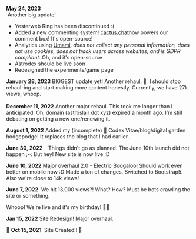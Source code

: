 ---
---
**May 24, 2023**  
 Another big update!   
- Yesterweb Ring has been discontinued :(  
- Added a new commenting system! [cactus.chat](https://cactus.chat/)now powers our comment box! It's open-source!
- Analytics using [Umami](https://umami.is/about). *does not collect any personal information, does not use cookies, does not track users across websites, and is GDPR compliant*. Oh, and it's open-source 
- Astrodex should be live soon 
- Redesigned the experiments/game page


**January 28, 2023**
BIGGEST update yet! Another rehaul. 💜  I should stop rehaul-ing and start making more content honestly. Currently, we have 27k views, whoop.  
   
**December 11, 2022**
Another major rehaul. This took me longer than I anticipated. Oh, domain (astroslair dot xyz) expired a month ago. I'm still debating on getting a new one/renewing it.  
  
**August 1, 2022**
Added my (incomplete) 📕 Codex Vitae/blog/digital garden hodgepodge! It replaces the blog that I had earlier.    
  
**June 30, 2022**   
Things didn't go as planned. The June 10th launch did not happen ;~: But hey! New site is now live :D  
  
**June 10, 2022** 
Major overhaul 2.0 - Electric Boogaloo! Should work even better on mobile now :D Made a ton of changes. Switched to Bootstrap5. Also we're close to 14k views!  
  
**June 7, 2022** 
We hit 13,000 views?! What? How? Must be bots crawling the site or something.   
  
Whoop! We're live and it's my birthday! 🥳🎉  
  
**Jan 15, 2022**
Site Redesign! Major overhaul.  
  
🍰 **Oct 15, 2021** 
Site Created!! 🎊